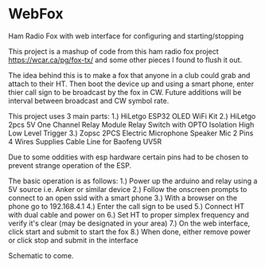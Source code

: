 # WebFox
Ham Radio Fox with web interface for configuring and starting/stopping

This project is a mashup of code from this ham radio fox project https://wcar.ca/pg/fox-tx/ and some other pieces I found to flush it out.

The idea behind this is to make a fox that anyone in a club could grab and attach to their HT.  Then boot the device up and using a smart phone, enter thier call sign to be broadcast by the fox in CW.
Future additions will be interval between broadcast and CW symbol rate.

This project uses 3 main parts:
  1.) HiLetgo ESP32 OLED WiFi Kit
  2.) HiLetgo 2pcs 5V One Channel Relay Module Relay Switch with OPTO Isolation High Low Level Trigger
  3.) Zopsc 2PCS Electric Microphone Speaker Mic 2 Pins 4 Wires Supplies Cable Line for Baofeng UV5R

Due to some oddities with esp hardware certain pins had to be chosen to prevent strange operation of the ESP.  

The basic operation is as follows:
  1.) Power up the arduino and relay using a 5V source i.e. Anker or similar device
  2.) Follow the onscreen prompts to connect to an open ssid with a smart phone 
  3.) With a browser on the phone go to 192.168.4.1
  4.) Enter the call sign to be used
  5.) Connect HT with dual cable and power on
  6.) Set HT to proper simplex frequency and verify it's clear (may be designated in your area)
  7.) On the web interface, click start and submit to start the fox
  8.) When done, either remove power or click stop and submit in the interface
  
Schematic to come.
